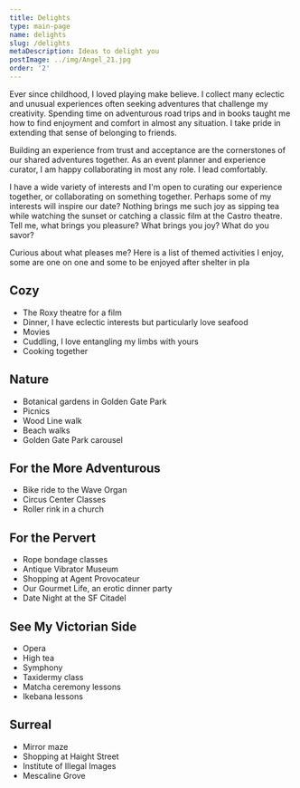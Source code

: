 ```yaml
---
title: Delights
type: main-page
name: delights
slug: /delights
metaDescription: Ideas to delight you
postImage: ../img/Angel_21.jpg
order: '2'
---
```

Ever since childhood, I loved playing make believe. I collect many eclectic and unusual experiences often seeking adventures that challenge my creativity. Spending time on adventurous road trips and in books taught me how to find enjoyment and comfort in almost any situation. I take pride in extending that sense of belonging to friends.

Building an experience from trust and acceptance are the cornerstones of our shared adventures together. As an event planner and experience curator, I am happy collaborating in most any role. I lead comfortably.

I have a wide variety of interests and I'm open to curating our experience together, or collaborating on something together. Perhaps some of my interests will inspire our date? Nothing brings me such joy as sipping tea while watching the sunset or catching a classic film at the Castro theatre. Tell me, what brings you pleasure? What brings you joy? What do you savor?

Curious about what pleases me? Here is a list of themed activities I enjoy, some are one on one and some to be enjoyed after shelter in pla

## Cozy

* The Roxy theatre for a film
* Dinner, I have eclectic interests but particularly love seafood
* Movies
* Cuddling, I love entangling my limbs with yours
* Cooking together

## Nature

* Botanical gardens in Golden Gate Park
* Picnics
* Wood Line walk
* Beach walks
* Golden Gate Park carousel

## For the More Adventurous

* Bike ride to the Wave Organ
* Circus Center Classes
* Roller rink in a church

## For the Pervert

* Rope bondage classes
* Antique Vibrator Museum
* Shopping at Agent Provocateur
* Our Gourmet Life, an erotic dinner party
* Date Night at the SF Citadel

## See My Victorian Side

* Opera
* High tea
* Symphony
* Taxidermy class
* Matcha ceremony lessons
* Ikebana lessons

## Surreal

* Mirror maze
* Shopping at Haight Street
* Institute of Illegal Images
* Mescaline Grove
